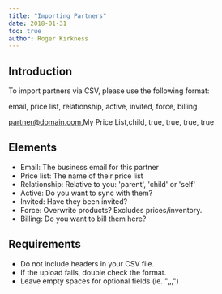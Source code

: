 ```yaml
---
title: "Importing Partners"
date: 2018-01-31
toc: true
author: Roger Kirkness
---
```

## Introduction

To import partners via CSV, please use the following format:

email, price list, relationship, active, invited, force, billing

partner@domain.com,My Price List,child, true, true, true, true

## Elements

* Email: The business email for this partner
* Price list: The name of their price list
* Relationship: Relative to you: 'parent', 'child' or 'self'
* Active: Do you want to sync with them?
* Invited: Have they been invited?
* Force: Overwrite products? Excludes prices/inventory.
* Billing: Do you want to bill them here?

## Requirements

* Do not include headers in your CSV file.
* If the upload fails, double check the format.
* Leave empty spaces for optional fields (ie. ",,,")
